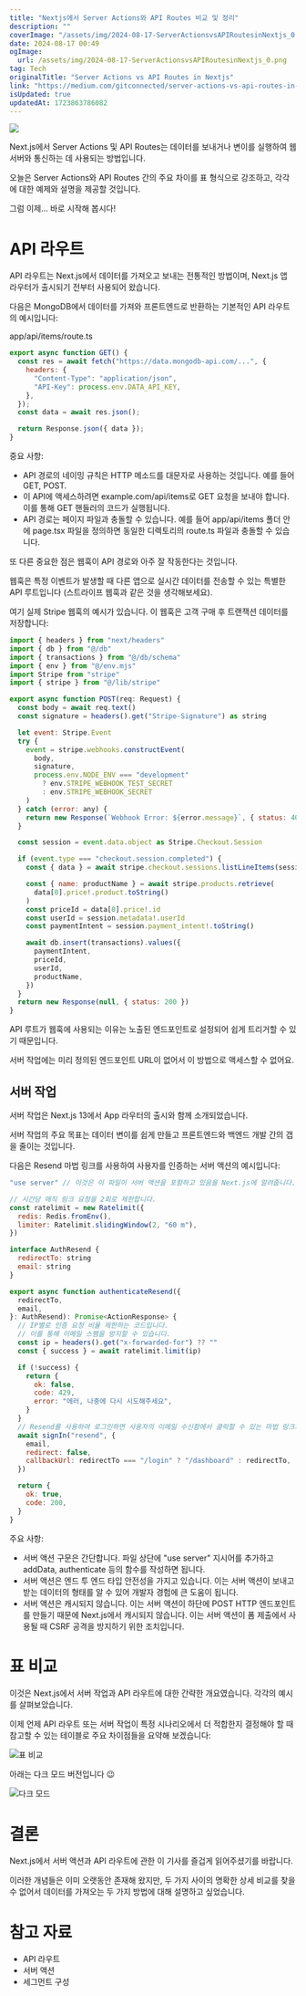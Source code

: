 ```yaml
---
title: "Nextjs에서 Server Actions와 API Routes 비교 및 정리"
description: ""
coverImage: "/assets/img/2024-08-17-ServerActionsvsAPIRoutesinNextjs_0.png"
date: 2024-08-17 00:49
ogImage:
  url: /assets/img/2024-08-17-ServerActionsvsAPIRoutesinNextjs_0.png
tag: Tech
originalTitle: "Server Actions vs API Routes in Nextjs"
link: "https://medium.com/gitconnected/server-actions-vs-api-routes-in-next-js-b6ac7247a86c"
isUpdated: true
updatedAt: 1723863786082
---
```


<img src="/assets/img/2024-08-17-ServerActionsvsAPIRoutesinNextjs_0.png" />

Next.js에서 Server Actions 및 API Routes는 데이터를 보내거나 변이를 실행하여 웹 서버와 통신하는 데 사용되는 방법입니다.

오늘은 Server Actions와 API Routes 간의 주요 차이를 표 형식으로 강조하고, 각각에 대한 예제와 설명을 제공할 것입니다.

그럼 이제... 바로 시작해 봅시다!

<div class="content-ad"></div>

# API 라우트

API 라우트는 Next.js에서 데이터를 가져오고 보내는 전통적인 방법이며, Next.js 앱 라우터가 출시되기 전부터 사용되어 왔습니다.

다음은 MongoDB에서 데이터를 가져와 프론트엔드로 반환하는 기본적인 API 라우트의 예시입니다:

app/api/items/route.ts

<div class="content-ad"></div>

```js
export async function GET() {
  const res = await fetch("https://data.mongodb-api.com/...", {
    headers: {
      "Content-Type": "application/json",
      "API-Key": process.env.DATA_API_KEY,
    },
  });
  const data = await res.json();

  return Response.json({ data });
}
```

중요 사항:

- API 경로의 네이밍 규칙은 HTTP 메소드를 대문자로 사용하는 것입니다. 예를 들어 GET, POST.
- 이 API에 액세스하려면 example.com/api/items로 GET 요청을 보내야 합니다. 이를 통해 GET 핸들러의 코드가 실행됩니다.
- API 경로는 페이지 파일과 충돌할 수 있습니다. 예를 들어 app/api/items 폴더 안에 page.tsx 파일을 정의하면 동일한 디렉토리의 route.ts 파일과 충돌할 수 있습니다.

또 다른 중요한 점은 웹훅이 API 경로와 아주 잘 작동한다는 것입니다.

<div class="content-ad"></div>

웹훅은 특정 이벤트가 발생할 때 다른 앱으로 실시간 데이터를 전송할 수 있는 특별한 API 루트입니다 (스트라이프 웹훅과 같은 것을 생각해보세요).

여기 실제 Stripe 웹훅의 예시가 있습니다. 이 웹훅은 고객 구매 후 트랜잭션 데이터를 저장합니다:

```js
import { headers } from "next/headers"
import { db } from "@/db"
import { transactions } from "@/db/schema"
import { env } from "@/env.mjs"
import Stripe from "stripe"
import { stripe } from "@/lib/stripe"

export async function POST(req: Request) {
  const body = await req.text()
  const signature = headers().get("Stripe-Signature") as string

  let event: Stripe.Event
  try {
    event = stripe.webhooks.constructEvent(
      body,
      signature,
      process.env.NODE_ENV === "development"
        ? env.STRIPE_WEBHOOK_TEST_SECRET
        : env.STRIPE_WEBHOOK_SECRET
    )
  } catch (error: any) {
    return new Response(`Webhook Error: ${error.message}`, { status: 400 })
  }

  const session = event.data.object as Stripe.Checkout.Session

  if (event.type === "checkout.session.completed") {
    const { data } = await stripe.checkout.sessions.listLineItems(session.id)

    const { name: productName } = await stripe.products.retrieve(
      data[0].price!.product.toString()
    )
    const priceId = data[0].price!.id
    const userId = session.metadata!.userId
    const paymentIntent = session.payment_intent!.toString()

    await db.insert(transactions).values({
      paymentIntent,
      priceId,
      userId,
      productName,
    })
  }
  return new Response(null, { status: 200 })
}
```

API 루트가 웹훅에 사용되는 이유는 노출된 엔드포인트로 설정되어 쉽게 트리거할 수 있기 때문입니다.

<div class="content-ad"></div>

서버 작업에는 미리 정의된 엔드포인트 URL이 없어서 이 방법으로 액세스할 수 없어요.

## 서버 작업

서버 작업은 Next.js 13에서 App 라우터의 출시와 함께 소개되었습니다.

서버 작업의 주요 목표는 데이터 변이를 쉽게 만들고 프론트엔드와 백엔드 개발 간의 갭을 줄이는 것입니다.

<div class="content-ad"></div>

다음은 Resend 마법 링크를 사용하여 사용자를 인증하는 서버 액션의 예시입니다:

```js
"use server" // 이것은 이 파일이 서버 액션을 포함하고 있음을 Next.js에 알려줍니다.

// 시간당 매직 링크 요청을 2회로 제한합니다.
const ratelimit = new Ratelimit({
  redis: Redis.fromEnv(),
  limiter: Ratelimit.slidingWindow(2, "60 m"),
})

interface AuthResend {
  redirectTo: string
  email: string
}

export async function authenticateResend({
  redirectTo,
  email,
}: AuthResend): Promise<ActionResponse> {
  // IP별로 인증 요청 비율 제한하는 코드입니다.
  // 이를 통해 이메일 스팸을 방지할 수 있습니다.
  const ip = headers().get("x-forwarded-for") ?? ""
  const { success } = await ratelimit.limit(ip)

  if (!success) {
    return {
      ok: false,
      code: 429,
      error: "에러, 나중에 다시 시도해주세요",
    }
  }
  // Resend를 사용하여 로그인하면 사용자의 이메일 수신함에서 클릭할 수 있는 마법 링크가 생성됩니다.
  await signIn("resend", {
    email,
    redirect: false,
    callbackUrl: redirectTo === "/login" ? "/dashboard" : redirectTo,
  })

  return {
    ok: true,
    code: 200,
  }
}
```

주요 사항:

- 서버 액션 구문은 간단합니다. 파일 상단에 "use server" 지시어를 추가하고 addData, authenticate 등의 함수를 작성하면 됩니다.
- 서버 액션은 엔드 투 엔드 타입 안전성을 가지고 있습니다. 이는 서버 액션이 보내고 받는 데이터의 형태를 알 수 있어 개발자 경험에 큰 도움이 됩니다.
- 서버 액션은 캐시되지 않습니다. 이는 서버 액션이 하단에 POST HTTP 엔드포인트를 만들기 때문에 Next.js에서 캐시되지 않습니다. 이는 서버 액션이 폼 제출에서 사용될 때 CSRF 공격을 방지하기 위한 조치입니다.

<div class="content-ad"></div>

# 표 비교

이것은 Next.js에서 서버 작업과 API 라우트에 대한 간략한 개요였습니다. 각각의 예시를 살펴보았습니다.

이제 언제 API 라우트 또는 서버 작업이 특정 시나리오에서 더 적합한지 결정해야 할 때 참고할 수 있는 테이블로 주요 차이점들을 요약해 보겠습니다:

![표 비교](/assets/img/2024-08-17-ServerActionsvsAPIRoutesinNextjs_1.png)

<div class="content-ad"></div>

아래는 다크 모드 버전입니다 😉

![다크 모드](/assets/img/2024-08-17-ServerActionsvsAPIRoutesinNextjs_2.png)

# 결론

Next.js에서 서버 액션과 API 라우트에 관한 이 기사를 즐겁게 읽어주셨기를 바랍니다.

<div class="content-ad"></div>

이러한 개념들은 이미 오랫동안 존재해 왔지만, 두 가지 사이의 명확한 상세 비교를 찾을 수 없어서 데이터를 가져오는 두 가지 방법에 대해 설명하고 싶었습니다.

# 참고 자료

- API 라우트
- 서버 액션
- 세그먼트 구성
